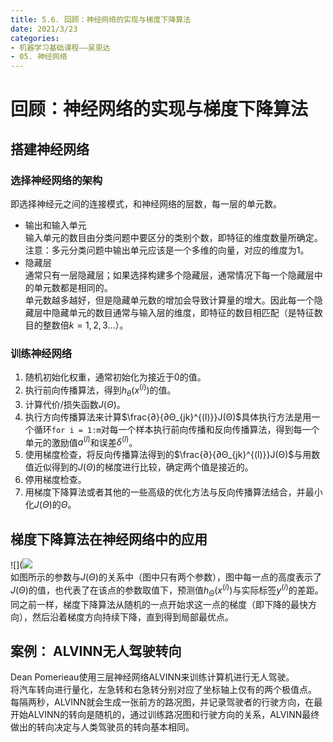 ```yaml
---
title: 5.6. 回顾：神经网络的实现与梯度下降算法
date: 2021/3/23
categories: 
- 机器学习基础课程——吴恩达
- 05. 神经网络
---
```

# 回顾：神经网络的实现与梯度下降算法
## 搭建神经网络
### 选择神经网络的架构
即选择神经元之间的连接模式，和神经网络的层数，每一层的单元数。   
- 输出和输入单元   
  输入单元的数目由分类问题中要区分的类别个数，即特征的维度数量所确定。  
  注意：多元分类问题中输出单元应该是一个多维的向量，对应的维度为1。
- 隐藏层   
  通常只有一层隐藏层；如果选择构建多个隐藏层，通常情况下每一个隐藏层中的单元数都是相同的。  
  单元数越多越好，但是隐藏单元数的增加会导致计算量的增大。因此每一个隐藏层中隐藏单元的数目通常与输入层的维度，即特征的数目相匹配（是特征数目的整数倍$k=1,2,3...$）。

### 训练神经网络
1. 随机初始化权重，通常初始化为接近于0的值。
2. 执行前向传播算法，得到$h_θ(x^{(i)})$的值。
3. 计算代价/损失函数$J(Θ)$。
4. 执行方向传播算法来计算$\frac{∂}{∂Θ_{jk}^{(l)}}J(Θ)$具体执行方法是用一个循环`for i = 1:m`对每一个样本执行前向传播和反向传播算法，得到每一个单元的激励值$a^{(l)}$和误差$δ^{(l)}$。
5. 使用梯度检查，将反向传播算法得到的$\frac{∂}{∂Θ_{jk}^{(l)}}J(Θ)$与用数值近似得到的$J(Θ)$的梯度进行比较，确定两个值是接近的。
6. 停用梯度检查。  
7. 用梯度下降算法或者其他的一些高级的优化方法与反向传播算法结合，并最小化$J(Θ)$的$Θ$。  

## 梯度下降算法在神经网络中的应用  
![](![](https://cdn.jsdelivr.net/gh/l61012345/Pic/img/20210319212547.png)     
如图所示的参数与$J(Θ)$的关系中（图中只有两个参数），图中每一点的高度表示了$J(Θ)$的值，也代表了在该点的参数取值下，预测值$h_Θ(x^{(i)})$与实际标签$y^{(i)}$的差距。   
同之前一样，梯度下降算法从随机的一点开始求这一点的梯度（即下降的最快方向），然后沿着梯度方向持续下降，直到得到局部最优点。

## 案例： ALVINN无人驾驶转向
Dean Pomerieau使用三层神经网络ALVINN来训练计算机进行无人驾驶。  
将汽车转向进行量化，左急转和右急转分别对应了坐标轴上仅有的两个极值点。 每隔两秒，ALVINN就会生成一张前方的路况图，并记录驾驶者的行驶方向，在最开始ALVINN的转向是随机的，通过训练路况图和行驶方向的关系，ALVINN最终做出的转向决定与人类驾驶员的转向基本相同。